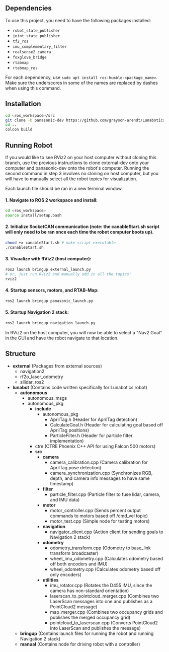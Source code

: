 ## Dependencies

To use this project, you need to have the following packages installed:

- `robot_state_publisher`
- `joint_state_publisher`
- `tf2_ros`
- `imu_complementary_filter`
- `realsense2_camera`
- `foxglove_bridge`
- `rtabmap`
- `rtabmap_ros`

For each dependency, use `sudo apt install ros-humble-<package_name>`. Make sure the underscores in some of the names are replaced by dashes when using this command.

## Installation
```bash
cd <ros_workspace>/src
git clone -b panasonic-dev https://github.com/grayson-arendt/Lunabotics-2024.git
cd ..
colcon build
```

## Running Robot

If you would like to see RViz2 on your host computer without cloning this branch, use the previous instructions to clone external-dev onto your computer and panasonic-dev onto the robot's computer. Running the second command in step 3 involves no cloning on host computer, but you will have to manually select all the robot topics for visualization.

Each launch file should be ran in a new terminal window. 

#### 1. Navigate to ROS 2 workspace and install:
```bash
cd <ros_workspace>
source install/setup.bash
```

#### 2. Initialize SocketCAN communication (note: the canableStart.sh script will only need to be ran once each time the robot computer boots up).
```bash
chmod +x canableStart.sh # make script executable
./canableStart.sh
```

#### 3. Visualize with RViz2 (host computer):
```bash
ros2 launch bringup external_launch.py
# or, just run RViz2 and manually add in all the topics:
rviz2
```

#### 4. Startup sensors, motors, and RTAB-Map:

```bash
ros2 launch bringup panasonic_launch.py
```

#### 5. Startup Navigation 2 stack:

```bash
ros2 launch bringup navigation_launch.py
```

In RViz2 on the host computer, you will now be able to select a "Nav2 Goal" in the GUI and have the robot navigate to that location. 

## Structure

- **external** (Packages from external sources)
  - navigation2
  - rf2o_laser_odometry
  - sllidar_ros2
- **lunabot**  (Contains code written specifically for Lunabotics robot)
  - **autonomous**
    - autonomous_msgs
    - autonomous_pkg
      - **include**
        - autonomous_pkg
          - AprilTag.h (Header for AprilTag detection)
          - CalculateGoal.h (Header for calculating goal based off AprilTag positions)
          - ParticleFilter.h (Header for particle filter implementation)
      - ctre (CTRE Phoenix C++ API for using Falcon 500 motors)
      - **src**
        - **camera**
          - camera_calibration.cpp (Camera calibration for AprilTag pose detection)
          - camera_synchronization.cpp (Synchronizes RGB, depth, and camera info messages to have same timestamp)
        - **filter**
          - particle_filter.cpp (Particle filter to fuse lidar, camera, and IMU data)
        - **motor**
          - motor_controller.cpp (Sends percent output commands to motors based off /cmd_vel topic)
          - motor_test.cpp (Simple node for testing motors)
        - **navigation**
          - navigator_client.cpp (Action client for sending goals to Navigation 2 stack)
        - **odometry**
          - odometry_transform.cpp (Odometry to base_link transform broadcaster)
          - wheel_imu_odometry.cpp (Calculates odometry based off both encoders and IMU)
          - wheel_odometry.cpp (Calculates odometry based off only encoders)
        - **utilities**
          - imu_rotator.cpp (Rotates the D455 IMU, since the camera has non-standard orientation)
          - laserscan_to_pointcloud_merger.cpp (Combines two LaserScan messages into one and publishes as a PointCloud2 message)
          - map_merger.cpp (Combines two occupancy grids and publishes the merged occupancy grid)
          - pointcloud_to_laserscan.cpp (Converts PointCloud2 into LaserScan and publishes the message)
  - **bringup** (Contains launch files for running the robot and running Navigation 2 stack)
  - **manual**  (Contains node for driving robot with a controller)
